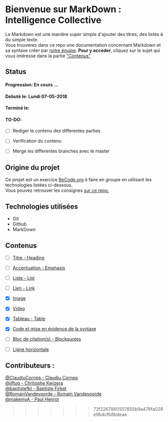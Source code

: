 # Bienvenue sur MarkDown : Intelligence Collective

Le Markdown est une manière super simple d'ajouter des titres, des listes à du simple texte.  
Vous trouverez dans ce repo une documentation concernant Markdown et sa syntaxe créer par [notre équipe](https://github.com/SammuelJ/exercice-markdown#contributeurs-).
**Pour y acceder**, cliquez sur le sujet qui vous intéresse dans la partie ["Contenus"](https://github.com/SammuelJ/exercice-markdown#contenus)

## Status

#### **Progression:** En cours ...
#### **Debut&eacute; le:** Lundi 07-05-2018
#### **Termin&eacute; le:** 
#### **TO-DO:** 
- [ ] Rediger le contenu des differentes parties
- [ ] Verification du contenu
- [ ] Merge les differentes branches avec le master


## Origine du projet

Ce projet est un exercice [BeCode.org](https://BeCode.org) à faire en groupe en utilisant les technologies listées ci-dessous.  
Vous pouvez retrouver les consignes [sur ce repo.](https://github.com/becodeorg/lovelace-2/blob/master/01-La-prairie/exercice-markdown-groupe.md)

## Technologies utilisées

* Git
* Github
* MarkDown

## Contenus 

* [ ] [Titre - Heading]()
* [ ] [Accentuation - Emphasis]()
* [ ] [Liste - List]()
* [ ] [Lien - Link ]()
* [x] [Image]()
* [x] [Video]()
* [x] [Tableau - Table]()
* [x] [Code et mise en évidence de la syntaxe]()
* [ ] [Bloc de citation(s) - Blockquotes]()
* [ ] [Ligne horizontale]()



## Contributeurs :

[@ClaudiuCornea - Claudiu Cornea](https://github.com/ClaudiuCornea)  
[@jiftuq - Chritophe Kwizera](https://github.com/jiftuq)  
[@baptistefkt - Baptiste Firket](https://github.com/baptistefkt)  
[@RomainVandevoorde - Romain Vandevoorde](https://github.com/RomainVandevoorde)  
[@makemyA - Paul Henrot](https://github.com/makemyA)  

>>>>>>> 72f2267860557655b9a478fa028e9bdcfb8bdeae
